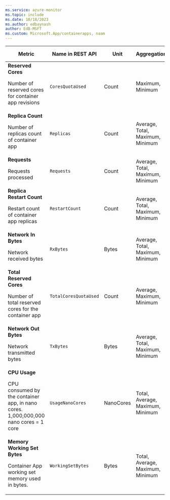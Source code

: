 ```yaml
---
ms.service: azure-monitor
ms.topic: include
ms.date: 10/18/2023
ms.author: edbaynash
author: EdB-MSFT
ms.custom: Microsoft.App/containerapps, naam
---
```

<!--
NOTE:  This content is automatically generated using API calls to Azure. 
Any edits made on these files will be overwritten in the next run of the script. 
There is no benefit in editing these files directly.  
-->
  
  
|Metric|Name in REST API|Unit|Aggregation|Dimensions|Time Grains|DS Export|
|---|---|---|---|---|---|---|
|**Reserved Cores**<p><p>Number of reserved cores for container app revisions |`CoresQuotaUsed` |Count |Maximum, Minimum |`revisionName`|PT1M |Yes|
|**Replica Count**<p><p>Number of replicas count of container app |`Replicas` |Count |Average, Total, Maximum, Minimum |`revisionName`|PT1M |Yes|
|**Requests**<p><p>Requests processed |`Requests` |Count |Average, Total, Maximum, Minimum |`revisionName`, `podName`, `statusCodeCategory`, `statusCode`|PT1M |Yes|
|**Replica Restart Count**<p><p>Restart count of container app replicas |`RestartCount` |Count |Average, Total, Maximum, Minimum |`revisionName`, `podName`|PT1M |Yes|
|**Network In Bytes**<p><p>Network received bytes |`RxBytes` |Bytes |Average, Total, Maximum, Minimum |`revisionName`, `podName`|PT1M |Yes|
|**Total Reserved Cores**<p><p>Number of total reserved cores for the container app |`TotalCoresQuotaUsed` |Count |Average, Maximum, Minimum |\<none\>|PT1M |Yes|
|**Network Out Bytes**<p><p>Network transmitted bytes |`TxBytes` |Bytes |Average, Total, Maximum, Minimum |`revisionName`, `podName`|PT1M |Yes|
|**CPU Usage**<p><p>CPU consumed by the container app, in nano cores. 1,000,000,000 nano cores = 1 core |`UsageNanoCores` |NanoCores |Total, Average, Maximum, Minimum |`revisionName`, `podName`|PT1M |Yes|
|**Memory Working Set Bytes**<p><p>Container App working set memory used in bytes. |`WorkingSetBytes` |Bytes |Total, Average, Maximum, Minimum |`revisionName`, `podName`|PT1M |Yes|
